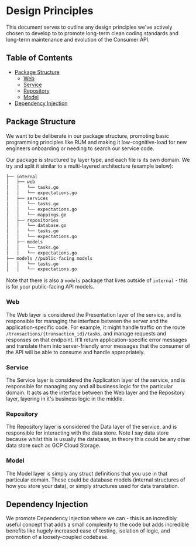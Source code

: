 # Design Principles

This document serves to outline any design principles we've actively chosen to develop to to promote long-term clean coding standards and long-term maintenance and evolution of the Consumer API.

## Table of Contents
- [Package Structure](#package-structure)
    - [Web](#web)
    - [Service](#service)
    - [Repository](#repository)
    - [Model](#model)
- [Dependency Injection](#dependency-injection)


## Package Structure
We want to be deliberate in our package structure, promoting basic programming principles like RUM and making it low-cognitive-load for new engineers onboarding or needing to search our service code.

Our package is structured by layer type, and each file is its own domain. We try and split it similar to a multi-layered architecture (example below):


```bash
├── internal
│   ├── web
│   │   └── tasks.go
│   │   └── expectations.go
│   ├── services
│   │   └── tasks.go
│   │   └── expectations.go
│   │   └── mappings.go
│   ├── repositories
│   │   └── database.go
│   │   └── tasks.go
│   │   └── expectations.go
│   ├── models
│   │   └── tasks.go
│   │   └── expectations.go
├── models //public-facing models
│   │   └── tasks.go
│   │   └── expectations.go
```

Note that there is also a `models` package that lives outside of `internal` - this is for your public-facing API models.

### Web
The Web layer is considered the Presentation layer of the service, and is responsible for managing the interface between the server and the application-specific code. For example, it might handle traffic on the route `/transactions/{transaction_id}/tasks`, and manage requests and responses on that endpoint. It'll return application-specific error messages and translate them into server-friendly error messages that the consumer of the API will be able to consume and handle appropriately.

### Service
The Service layer is considered the Application layer of the service, and is responsible for managing any and all business logic for the particular domain. It acts as the interface between the Web layer and the Repository layer, layering in it's business logic in the middle.

### Repository
The Repository layer is considered the Data layer of the service, and is responsible for interacting with the data store. Note I say data store because whilst this is usually the database, in theory this could be any other data store such as GCP Cloud Storage.

### Model
The Model layer is simply any struct definitions that you use in that particular domain. These could be database models (internal structures of how you store your data), or simply structures used for data translation. 


## Dependency Injection
We promote Dependency Injection where we can - this is an incredibly useful concept that adds a small complexity to the code but adds incredible benefits like hugely increased ease of testing, isolation of logic, and promotion of a loosely-coupled codebase.